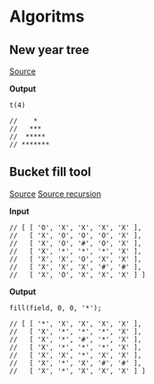 # Algoritms

## New year tree
[Source](https://github.com/ButuzGOL/algoritms/blob/master/new-year-tree.js)

**Output**
```
t(4)

//    *
//   ***
//  *****
// *******
```

## Bucket fill tool
[Source](https://github.com/ButuzGOL/algoritms/blob/master/bucket-fill-tool.js)
[Source recursion](https://github.com/ButuzGOL/algoritms/blob/master/bucket-fill-tool-recursion.js)

**Input**
```
// [ [ 'O', 'X', 'X', 'X', 'X' ],
//   [ 'X', 'O', 'O', 'O', 'X' ],
//   [ 'X', 'O', '#', 'O', 'X' ],
//   [ 'X', '*', '*', '*', 'X' ],
//   [ 'X', 'X', 'O', 'X', 'X' ],
//   [ 'X', 'X', 'X', '#', '#' ],
//   [ 'X', 'O', 'X', 'X', 'X' ] ]

```

**Output**
```
fill(field, 0, 0, '*');

// [ [ '*', 'X', 'X', 'X', 'X' ],
//   [ 'X', '*', '*', '*', 'X' ],
//   [ 'X', '*', '#', '*', 'X' ],
//   [ 'X', '*', '*', '*', 'X' ],
//   [ 'X', 'X', '*', 'X', 'X' ],
//   [ 'X', '*', 'X', '#', '#' ],
//   [ 'X', '*', 'X', 'X', 'X' ] ]

```
